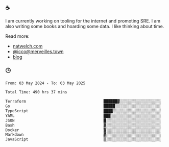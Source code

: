 ### ☕

I am currently working on tooling for the internet and promoting SRE. I am also writing some books and hoarding some data. I like thinking about time. 

Read more:

 - [natwelch.com](https://natwelch.com)
 - [@icco@merveilles.town](https://merveilles.town/@icco)
 - [blog](https://writing.natwelch.com)

### 🕒

<!--START_SECTION:waka-->

```txt
From: 03 May 2024 - To: 03 May 2025

Total Time: 490 hrs 37 mins

Terraform                                  ██████▓░░░░░░░░░░░░░░░░░░   26.08 %
Go                                         █████░░░░░░░░░░░░░░░░░░░░   20.33 %
TypeScript                                 ████░░░░░░░░░░░░░░░░░░░░░   16.62 %
YAML                                       ███░░░░░░░░░░░░░░░░░░░░░░   11.99 %
JSON                                       █░░░░░░░░░░░░░░░░░░░░░░░░   04.23 %
Bash                                       ▓░░░░░░░░░░░░░░░░░░░░░░░░   03.12 %
Docker                                     ▓░░░░░░░░░░░░░░░░░░░░░░░░   02.87 %
Markdown                                   ▓░░░░░░░░░░░░░░░░░░░░░░░░   02.49 %
JavaScript                                 ▒░░░░░░░░░░░░░░░░░░░░░░░░   01.83 %
```

<!--END_SECTION:waka-->

